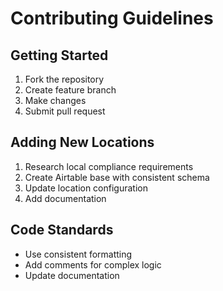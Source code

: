 # Contributing Guidelines

## Getting Started
1. Fork the repository
2. Create feature branch
3. Make changes
4. Submit pull request

## Adding New Locations
1. Research local compliance requirements
2. Create Airtable base with consistent schema
3. Update location configuration
4. Add documentation

## Code Standards
- Use consistent formatting
- Add comments for complex logic
- Update documentation

